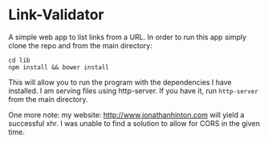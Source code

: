 # Link-Validator
A simple web app to list links from a URL. In order to run this app simply clone the repo and from the main directory:
```
cd lib
npm install && bower install
```
This will allow you to run the program with the dependencies I have installed. I am serving files using http-server. If you have it, run `http-server` from the main directory.

One more note: my website: http://www.jonathanhinton.com will yield a successful xhr. I was unable to find a solution to allow for CORS in the given time.
